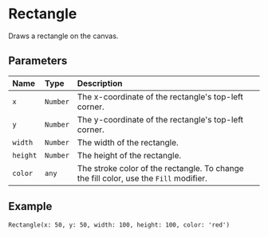 # Rectangle

Draws a rectangle on the canvas.

## Parameters

| Name  | Type   | Description                               |
| :---- | :----- | :---------------------------------------- |
| `x`   | `Number` | The x-coordinate of the rectangle's top-left corner. |
| `y`   | `Number` | The y-coordinate of the rectangle's top-left corner. |
| `width` | `Number` | The width of the rectangle. |
| `height` | `Number` | The height of the rectangle. |
| `color` | `any`  | The stroke color of the rectangle. To change the fill color, use the `Fill` modifier. |

## Example

```pencode
Rectangle(x: 50, y: 50, width: 100, height: 100, color: 'red')
```
